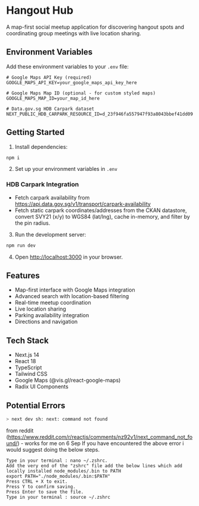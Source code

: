 # Hangout Hub

A map-first social meetup application for discovering hangout spots and coordinating group meetings with live location sharing.

## Environment Variables

Add these environment variables to your `.env` file:

```env
# Google Maps API Key (required)
GOOGLE_MAPS_API_KEY=your_google_maps_api_key_here

# Google Maps Map ID (optional - for custom styled maps)
GOOGLE_MAPS_MAP_ID=your_map_id_here

# Data.gov.sg HDB Carpark dataset
NEXT_PUBLIC_HDB_CARPARK_RESOURCE_ID=d_23f946fa557947f93a8043bbef41dd09
```

## Getting Started

1. Install dependencies:
```bash
npm i
```

2. Set up your environment variables in `.env`
### HDB Carpark Integration

- Fetch carpark availability from https://api.data.gov.sg/v1/transport/carpark-availability
- Fetch static carpark coordinates/addresses from the CKAN datastore, convert SVY21 (x/y) to WGS84 (lat/lng), cache in-memory, and filter by the pin radius.

3. Run the development server:
```bash
npm run dev
```

4. Open [http://localhost:3000](http://localhost:3000) in your browser.

## Features

- Map-first interface with Google Maps integration
- Advanced search with location-based filtering
- Real-time meetup coordination
- Live location sharing
- Parking availability integration
- Directions and navigation

## Tech Stack

- Next.js 14
- React 18
- TypeScript
- Tailwind CSS
- Google Maps (@vis.gl/react-google-maps)
- Radix UI Components

## Potential Errors
```bash
> next dev sh: next: command not found
```
from reddit (https://www.reddit.com/r/reactjs/comments/nz92v1/next_command_not_found/) - works for me on 6 Sep
If you have encountered the above error i would suggest doing the below steps.
```
Type in your terminal : nano ~/.zshrc.
Add the very end of the "zshrc" file add the below lines which add locally installed node_modules/.bin to PATH
export PATH="./node_modules/.bin:$PATH"
Press CTRL + X to exit.
Press Y to confirm saving.
Press Enter to save the file.
Type in your terminal : source ~/.zshrc
```
